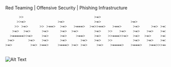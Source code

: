 Red Teaming | Offensive Security | Phishing Infrastructure




```bash
      >>                               >=>                               
     >>=>              >=>             >=>             >=>               
    >> >=>     >> >==>  >=>   >===>  >=>>==>   >==>     >=>     >=> >=>  
   >=>  >=>     >=>     >=>  >=>       >=>   >>   >=>   >=>   >=>   >=>  
  >=====>>=>    >=>     >=>    >==>    >=>   >>===>>=>  >=>  >=>    >=>  
 >=>      >=>   >=>     >=>      >=>   >=>   >>         >=>   >=>   >=>  
>=>        >=> >==>    >===> >=> >=>    >=>   >====>   >===>   >==>>>==> 
                                                                         
```


![Alt Text](https://github-readme-stats.vercel.app/api/top-langs/?username=Ar1ste1a&layout=compact&show_icons=true&theme=github_dark_dimmed)
